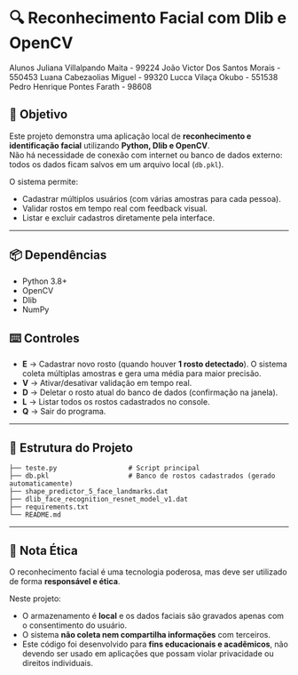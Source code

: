 # 🔍 Reconhecimento Facial com Dlib e OpenCV

Alunos
Juliana Villalpando Maita - 99224 
João Victor Dos Santos Morais - 550453 
Luana Cabezaolias Miguel - 99320 
Lucca Vilaça Okubo - 551538 
Pedro Henrique Pontes Farath - 98608  

## 🎯 Objetivo
Este projeto demonstra uma aplicação local de **reconhecimento e identificação facial** utilizando **Python, Dlib e OpenCV**.  
Não há necessidade de conexão com internet ou banco de dados externo: todos os dados ficam salvos em um arquivo local (`db.pkl`).  

O sistema permite:
- Cadastrar múltiplos usuários (com várias amostras para cada pessoa).
- Validar rostos em tempo real com feedback visual.
- Listar e excluir cadastros diretamente pela interface.

---

## 📦 Dependências

* Python 3.8+
* OpenCV
* Dlib
* NumPy


## ⌨️ Controles

* **E** → Cadastrar novo rosto (quando houver **1 rosto detectado**).
  O sistema coleta múltiplas amostras e gera uma média para maior precisão.
* **V** → Ativar/desativar validação em tempo real.
* **D** → Deletar o rosto atual do banco de dados (confirmação na janela).
* **L** → Listar todos os rostos cadastrados no console.
* **Q** → Sair do programa.

---

## 📂 Estrutura do Projeto

```
├── teste.py                  # Script principal
├── db.pkl                    # Banco de rostos cadastrados (gerado automaticamente)
├── shape_predictor_5_face_landmarks.dat
├── dlib_face_recognition_resnet_model_v1.dat
├── requirements.txt
└── README.md
```

---

## 📜 Nota Ética

O reconhecimento facial é uma tecnologia poderosa, mas deve ser utilizado de forma **responsável e ética**.

Neste projeto:

* O armazenamento é **local** e os dados faciais são gravados apenas com o consentimento do usuário.
* O sistema **não coleta nem compartilha informações** com terceiros.
* Este código foi desenvolvido para **fins educacionais e acadêmicos**, não devendo ser usado em aplicações que possam violar privacidade ou direitos individuais.

```
